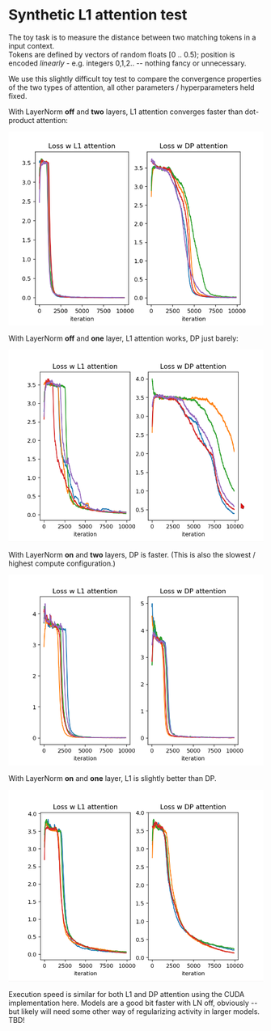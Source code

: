 # Synthetic L1 attention test

The toy task is to measure the distance between two matching tokens in a input context.  
Tokens are defined by vectors of random floats [0 .. 0.5); position is encoded *linearly* - e.g. integers 0,1,2.. -- nothing fancy or unnecessary.

We use this slightly difficult toy test to compare the convergence properties of the two types of attention, all other parameters / hyperparameters held fixed.  

With LayerNorm **off** and **two** layers, L1 attention converges faster than dot-product attention: 

![](loss_plot_layers-2_layernorm-off.png)

With LayerNorm **off** and **one** layer, L1 attention works, DP just barely: 

![](loss_plot_layers-1_layernorm-off.png)

With LayerNorm **on** and **two** layers, DP is faster. (This is also the slowest / highest compute configuration.)

![](loss_plot_layers-2_layernorm-on.png)

With LayerNorm **on** and **one** layer, L1 is slightly better than DP. 

![](loss_plot_layers-1_layernorm-on.png)


Execution speed is similar for both L1 and DP attention using the CUDA implementation here. 
Models are a good bit faster with LN off, obviously -- but likely  will need some other way of regularizing activity in larger models.  TBD! 
